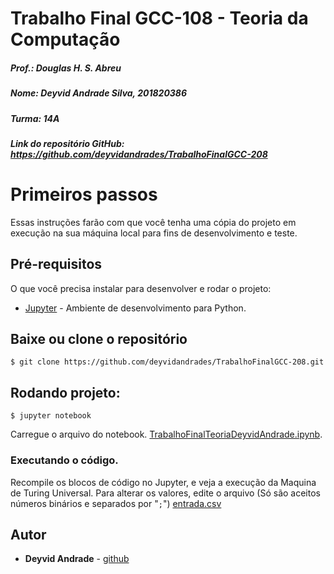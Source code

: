 # Trabalho Final GCC-108 - Teoria da Computação
##### Prof.: Douglas H. S. Abreu
##### Nome: Deyvid Andrade Silva, 201820386
##### Turma: 14A
##### Link do repositório GitHub: https://github.com/deyvidandrades/TrabalhoFinalGCC-208

# Primeiros passos

Essas instruções farão com que você tenha uma cópia do projeto em execução na sua máquina local para fins de desenvolvimento e teste.

## Pré-requisitos

O que você precisa instalar para desenvolver e rodar o projeto:
* [Jupyter](https://jupyter.org/) - Ambiente de desenvolvimento para Python.


## Baixe ou clone o repositório
```
$ git clone https://github.com/deyvidandrades/TrabalhoFinalGCC-208.git
```
## Rodando projeto:
```
$ jupyter notebook
```
Carregue o arquivo do notebook. [TrabalhoFinalTeoriaDeyvidAndrade.ipynb](https://github.com/deyvidandrades/TrabalhoFinalGCC-208/blob/main/TrabalhoFinalTeoriaDeyvidAndrade.ipynb).

### Executando o código.
Recompile os blocos de código no Jupyter, e veja a execução da Maquina de Turing Universal. Para alterar os valores, edite o arquivo (Só são aceitos números binários e separados por "``;``") [entrada.csv](https://github.com/deyvidandrades/TrabalhoFinalGCC-208/blob/main/entrada.csv)

## Autor

* **Deyvid Andrade** - [github](https://github.com/deyvidandrades/)
